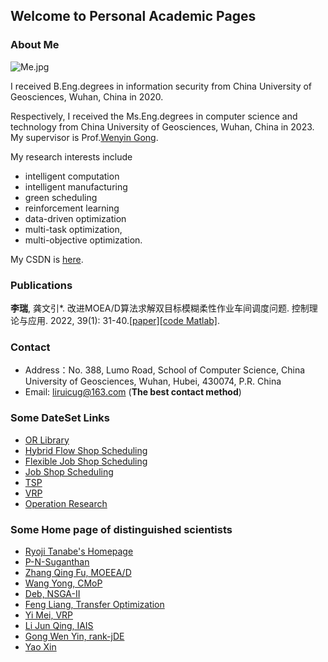## Welcome to Personal Academic Pages
### About Me

![Me.jpg](https://s2.loli.net/2022/03/01/acsEhZnplbV8JAD.jpg) 

I received B.Eng.degrees in information security from China University of Geosciences, Wuhan, China in 2020. 

Respectively, I received the Ms.Eng.degrees in computer science and technology from China University of Geosciences, Wuhan, China in 2023. My supervisor is Prof.[Wenyin Gong](https://wewnyin.github.io/wenyingong/index.html).

My research interests include
+ intelligent computation
+ intelligent manufacturing
+ green scheduling
+ reinforcement learning 
+ data-driven optimization 
+ multi-task optimization, 
+ multi-objective optimization.

My CSDN is [here](https://blog.csdn.net/qq_36820823/article/details/123019082?spm=1001.2014.3001.5501).

### Publications

**李瑞**, 龚文引*. 改进MOEA/D算法求解双目标模糊柔性作业车间调度问题. 控制理论与应用. 2022, 39(1): 31-40.[[paper]](https://kns.cnki.net/kcms/detail/detail.aspx?filename=KZLY202201004&dbcode=CJFQ&dbname=CJFDTEMP&v=-PfcbmdiDnyt8l0Zd7HZMYsdRSWTW6uKlcPaZpZLKLkhkTueKs88jWjlasJB8Pgcl)[[code Matlab]](https://github.com/CUGLiRui/BFFJSP).

### Contact
+ Address：No. 388, Lumo Road, School of Computer Science, China University of Geosciences, Wuhan, Hubei, 430074, P.R. China
+ Email: liruicug@163.com (**The best contact method**)

### Some DateSet Links
+ [OR Library](http://people.brunel.ac.uk/~mastjjb/jeb/info.html)
+ [Hybrid Flow Shop Scheduling](http://soa.iti.es/instancias-problemas)
+ [Flexible Job Shop Scheduling](http://people.idsia.ch/~monaldo/fjsp.html)
+ [Job Shop Scheduling](https://www.eii.uva.es/elena/JSSP/InstancesJSSP.htm)
+ [TSP](http://comopt.ifi.uni-heidelberg.de/software/TSPLIB95/)
+ [VRP](https://neo.lcc.uma.es/vrp/vrp-instances/)
+ [Operation Research](https://mp.weixin.qq.com/s?__biz=MzU2NDc1MTE3Mg==&mid=2247492743&idx=1&sn=f6dfe7e72097904df1ab506229142d06&chksm=fc449aaccb3313ba520907c24a7fe3f55baac317a9b2642bea40461c68563b6a34dde58d8251&mpshare=1&scene=23&srcid=0322vT1EvLdkJ39NeNPsZY4a&sharer_sharetime=1616420325599&sharer_shareid=bc983d332939acb33bd9ffe1db12664f#rd)

### Some Home page of distinguished scientists
+ [Ryoji Tanabe's Homepage](https://github.com/ryojitanabe)
+ [P-N-Suganthan](https://github.com/P-N-Suganthan)
+ [Zhang Qing Fu, MOEEA/D](https://www.cs.cityu.edu.hk/~qzhang/)
+ [Wang Yong, CMoP](http://faculty.csu.edu.cn/wangyong/zh_CN/index.htm)
+ [Deb, NSGA-II](https://www.egr.msu.edu/~kdeb/codes.shtml)
+ [Feng Liang, Transfer Optimization](http://www.bdsc.site/websites/ETO/ETO.html)
+ [Yi Mei, VRP](https://meiyi1986.github.io/)
+ [Li Jun Qing, IAIS](http://ischedulings.com/shares.html)
+ [Gong Wen Yin, rank-jDE](https://wewnyin.github.io/wenyingong/)
+ [Yao Xin](http://www.cs.bham.ac.uk/~xin)

